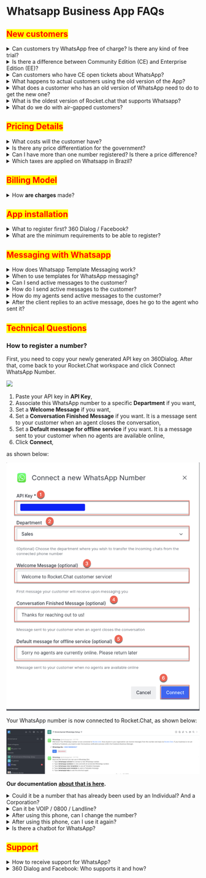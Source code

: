 # Whatsapp Business App FAQs

## <mark style="color:red;">**New customers**</mark>

<details>

<summary>Can customers try WhatsApp free of charge? Is there any kind of free trial?</summary>

Not at the moment. We are working to provide a sandbox to be able to do so.

</details>

<details>

<summary>Is there a difference between Community Edition (CE) and Enterprise Edition (EE)?</summary>

No, there is no differentiation on WhatsApp for CE x EE. All charges incurred for CE will be applied the same way (App fee, number fee, and variable costs). CE users will only be able to do so through our self-service method.\


</details>

<details>

<summary>Can customers who have CE open tickets about WhatsApp?</summary>

Community workspaces that purchase the app will have access to support for all matters related to WhatsApp. The process should be done normally by opening up a ticket [at Zoho desk](https://desk.rocket.chat/portal/en/signin).

</details>

<details>

<summary>What happens to actual customers using the old version of the App?</summary>

We have a few customers using the old versions. The payment of $59 will be the same for these customers until the end of the contract. After that, the current policy applies, and for 1 number the new price will be $78. This price already includes taxes.

</details>

<details>

<summary>What does a customer who has an old version of WhatsApp need to do to get the new one?</summary>

Existing customers should click on uninstall button on the Marketplace panel. Before that, please copy the API KEY and then paste it onto the app after installing it.\


</details>

<details>

<summary>What is the oldest version of Rocket.chat that supports Whatsapp?</summary>

`3.14.0`

</details>

<details>

<summary>What do we do with air-gapped customers?</summary>

We won’t be able to serve air-gapped customers because the necessity to connect with the 360Dialog proxy is needed to have access to the WhatsApp Business API.

</details>

## <mark style="color:red;">**Pricing Details**</mark>

<details>

<summary>What costs will the customer have?</summary>

There will be 3 types of costs. App fee ($39/mo), 360dialog's monthly fee ($39/mobile number/mo) + Facebook costs per template message used (variable depending on volume). Rocket.Chat does not charge any mark-up on variable costs. This price already includes taxes.

<img src="https://lh6.googleusercontent.com/lkoBbHYszMzb__VE_NgGjQ6iqGG7ZJclm5h8_pmAp6CGBAnjAEdbYRQFLSRxS81wb7lDOZB3xjew-bc3aZMsvGN4sEb8Kh09TtITauPm9YX809Z6ae2c82gM1hjvsV1lZ_Dp1KEH" alt="" data-size="original">

#### **Understanding 360dialog's fixed monthly fee**

\
Our pricing is based on the monthly license fee per hosted number. Incoming & outgoing WhatsApp Session Messages are always free and unlimited - we never charge any extra cost per session message. The license fee can vary according to the available bandwidth since we have higher tier options for customers that exchange more than 10 messages per second and to partner deal size. If your account will need to process more than 10 messages per second, please reach out to our support team. We never charge any extra cost per Outgoing Template Messages, the WhatsApp fees are only passed through.

**Facebook Current Pricing (until January 31st, 2022) and New Facebook Pricing (starting February 1st, 2022): Conversation-based Pricing** [**can be found here**](https://docs.360dialog.com/useful/how-much-does-it-cost-to-have-a-whatsapp-business-api-account-with-360dialog)

\_\_

_Facebook Current Pricing (until January 31st, 2022)_

Template messages (business-initiated) sent through your WhatsApp Business Account are charged according to a tiered pricing model. If your customer initiates messaging with you, WhatsApp will not charge you for any messages (including Templated Messages) that you send to that customer for up to 24 hours following the last message that that customer sends to you ("Customer Care Window"). Any additional message you send to that customer beyond the Customer Care Window must be a Templated Message

#### **Facebook Pricing**

_The prices listed below are effective until February 1, 2022. After that, conversation-based pricing rates apply._

**Pricing Rules**

* “Message template” has the meaning detailed in our Documentation. “Templated message” means a message sent using a message template, in compliance with Facebook’s terms and policies.
* All prices are set forth in the List Price Schedule below and will apply to Templated Messages sent on or after the effective date indicated in the List Price Schedule.
* Facebook will determine the price of each delivered Templated Message based upon the country code of the message recipient and the volume of Templated Messages delivered in a calendar month to a given country or region. Templated Message volume will not be aggregated across countries or regions or different Whatsapp Business API’s.
* The price charged for each delivered Templated Message will be the price effective at the time you send the Templated Message.
* Charges are applicable for each Templated Message that is delivered within 30 days after being sent. Charges will not be applicable for Templated Messages that were delivered more than 30 days after it was sent. We determine that a message has been delivered when WhatsApp servers process a delivery receipt for the sent message\*\*.\*\*
* If your customer initiates messaging with you, we will not charge you for any messages (including Templated Messages) that you send to that customer for up to 24 hours following the last message that that customer sends to you ("Customer Care Window"). Any additional message you send to that customer beyond the Customer Care Window must be a Templated Message, for which we will charge you as set forth in our rate card.
* Facebook will have the right to update this rate card on a monthly basis, and changes will take effect the first day of the calendar month following such changes.
* The WhatsApp Business Solution may not be used to send messages to or from the following countries and regions: Crimea, Cuba, Iran, North Korea, and Syria.

**Cost per Message in USD**

To see the entire list of the countries and the complete pricing range, please visit this page.

New Facebook Pricing (starting February 1st, 2022): Conversation-based Pricing The main change going into effect on February 1st is that now instead of only paying for used template messages. Facebook will start charging for each and every conversation. Also, you can send as many messages as you want in a 24-hour session, even if the customer doesn't respond.

**How It Works**

In conversation-based Pricing, WhatsApp Business API conversations fall into two categories that are priced differently:

* User-initiated, like customer care and general support inquiries
* Business-initiated, like post-purchase notifications

All conversations are measured in 24-hour increments, or "sessions", that start whenever the first message is delivered by a business. The first message can be initiated by the business (business-initiated) or a business reply within 24 hours of a user message (user-initiated). A user is defined as the person or entity with whom the business is messaging.

Charges for conversations are based on the user’s phone number. Rates for business-initiated conversations and user-initiated conversations vary by market (country or region). See Rates below.

**Free Tier Conversations**

The first 1,000 conversations each month will be free, so your business can start to build experiences your customers will love before having to pay. Each WABA gets 1,000 free tier conversations. Free tier conversations can be business-initiated or user-initiated\*\*.\*\*

**Free Entry Points Conversations**

Conversations will not be charged when users message businesses using call-to-action buttons on Ads that click to WhatsApp or a Facebook Page CTA. Free entry point conversations can only be user-initiated. Only the first conversation that starts from the entry point is free of charge. Subsequent conversations with the user are charged.

Standard pricing will apply for Ads that Click to WhatsApp. The conversation that initiates from the ad is free, but not the ad itself.

**Detailed pricing and examples can be found** [**on this link**](https://developers.facebook.com/docs/whatsapp/pricing/conversationpricing?locale=en\_US)**.**

</details>

<details>

<summary>Is there any price differentiation for the government?</summary>

Government Agencies must get approval from Facebook before creating any WhatsApp Business accounts. Please note that this process can take up to 60 days and will generate extra costs. To start the Government WABA Application process, please send the information requested in the form below. Then, a member of our team will reach out to you with the next steps. Anybody involved (partner, business, or government agency) can fill out the form. If needed, extra information will be requested by the team member responsible for the process.

[**Form Link**](https://marketplace.360dialog.com/government-access-request-form)

</details>

<details>

<summary>Can I have more than one number registered? Is there a price difference?</summary>

Yes, you can have more than one number but there isn’t a difference based on the number of numbers bought.

</details>

<details>

<summary>Which taxes are applied on Whatsapp in Brazil?</summary>

The 78$ price already includes taxes<mark style="color:red;">**.**</mark>

</details>

## <mark style="color:red;">Billing Model</mark>

<details>

<summary>How <strong>are charges</strong> made?</summary>

Trying to provide a better experience to our customers, Rocket.Chat will be responsible for sending a single invoice with any other charges that may be due Rocket.Chat.

</details>

## <mark style="color:red;">**App installation**</mark>

<details>

<summary>What to register first? 360 Dialog / Facebook?</summary>

The process starts at Rocket.Chat, after installing the App, the user is guided through all the steps. The 360D account will be created, the phone number will be sent and if all goes well, the number will be set up and ready for production in less than 10 minutes. It is also important for the customer to have a Facebook Business Manager account in the company's name. Check the signup documentation for details on this link.

</details>

<details>

<summary>What are the minimum requirements to be able to register?</summary>

A Facebook Business Manager account and a valid phone number capable of receiving calls or SMS.

</details>

## <mark style="color:red;">**Messaging with Whatsapp**</mark>

<details>

<summary>How does Whatsapp Template Messaging work?</summary>

Template messages must be submitted to Facebook for review before they are available to use. It is Facebook that reviews each template and checks that each message complies with their WhatsApp API guidelines

</details>

<details>

<summary>When to use templates for WhatsApp messaging?</summary>

If a customer initiates messaging with you, Facebook will not charge you for any WhatsApp messages (including Templated Messages) that you send to that customer for up to 24 hours following the last message that the customer sends to you ("Customer Care Window"). Any message you send to your customers beyond the Customer Care Window must be a Template Message. WhatsApp does not charge for incoming messages from the customer side or outgoing messages from the company side as long as they are sent within the 24-hour time window. To use a message template, WhatsApp wants to approve each message template to avoid spam. Once WhatsApp has approved your template, you can use the message template to send notifications. Templates use placeholder values that can be replaced with dynamic content inside double curly braces when the message is sent. Think of template messages as a conversation starter in a two-way conversation<mark style="color:red;">**.**</mark>

**Cost of WhatsApp Template Messages**

Template messages are subject to a WhatsApp country-specific price list and will be charged 1:1 to the customer without surcharge.\
Examples and approval tips [can be found on this link](https://docs.360dialog.com/whatsapp-api/whatsapp-api/template-messaging).

</details>

<details>

<summary>Can I send active messages to the customer?</summary>

Yes, but be aware of the details. If a customer initiates messaging with you, Facebook will not charge you for any WhatsApp messages (including Templated Messages) that you send to that customer for up to 24 hours following the last message that the customer sends to you ("Customer Care Window"). Any message you send to your customers beyond the Customer Care Window must be a Template Message. WhatsApp does not charge for incoming messages from the customer side or outgoing messages from the company side as long as they are sent within the 24-hour time window. [More info here](https://docs.360dialog.com/whatsapp-api/whatsapp-api/template-messaging).

</details>

<details>

<summary>How do I send active messages to the customer?</summary>

You should do that through template messages as explained above.

</details>

<details>

<summary>How do my agents send active messages to the customer?</summary>

You should do that through template messages as explained above.

</details>

<details>

<summary>After the client replies to an active message, does he go to the agent who sent it?</summary>

It depends on your current Omnichannel setup as it can be redirected to a specific department or if it’s public. The message will go to the agent who sent it as long as the agent is active, if not it will be redirected to an active agent. See our documentation. [Link](https://developer.rocket.chat/reference/api/rest-api/endpoints/apps-endpoints/whatsapp-endpoints)

</details>

## <mark style="color:red;">**Technical Questions**</mark>

### **How to register a number?**

First, you need to copy your newly generated API key on 360Dialog. After that, come back to your Rocket.Chat workspace and click Connect WhatsApp Number.

![](https://lh4.googleusercontent.com/80y-QCgnInHMUybqmPGzzc-ioZxhBIYxjjW1dCh8J4BPDbor-TKxmjoGFtea4WWS3eU3\_kqcpXn9g5w78voaoPYrF4u1j9qnYfAsSF1a\_-K8\_94jzLkCaNzalLstoR6I-agqG7Hd)

1. Paste your API key in **API Key**,
2. Associate this WhatsApp number to a specific **Department** if you want,
3. Set a **Welcome Message** if you want,
4. Set a **Conversation Finished Message** if you want. It is a message sent to your customer when an agent closes the conversation,
5. Set a **Default message for offline service** if you want. It is a message sent to your customer when no agents are available online,
6. Click **Connect**,

as shown below:

![](<../../.gitbook/assets/image (662) (1) (1) (1) (1) (1).png>)

Your WhatsApp number is now connected to Rocket.Chat, as shown below:

![](<../../.gitbook/assets/image (644) (1) (1) (1) (1) (1) (1).png>)

**Our documentation** [**about that is here**](https://docs.rocket.chat/guides/app-guides/omnichannel-apps/whatsapp/whatsapp-configuration/whatsapp-omnichannel-setup/connect-whatsapp-number-to-your-workspace)**.**

<details>

<summary>Could it be a number that has already been used by an Individual? And a Corporation?</summary>

Yes, but the number submitted must be a new number that has never been used before as an API. If the customer wants to port their number from another broker, 360D provides this service but it doesn't work through the regular submission form available via the setup channel. It is important to remember that once a number is used as an API, it cannot be used again.

</details>

<details>

<summary>Can it be VOIP / 0800 / Landline?</summary>

Yes, all of them. You can choose whether you prefer to receive the code by call or SMS. So, in the case of a landline, you can choose the call. In general, those 0800 lines have an audible response unit (ARU) to distribute the service to the best sector. Also, we suggest disabling it when you receive the call or configuring it so that the call reaches a functional line.

</details>

<details>

<summary>After using this phone, can I change the number?</summary>

In fact, you can't exactly change the number. What you can do is register a new number and then delete the old one.

</details>

<details>

<summary>After using this phone, can I use it again?</summary>

A number can only be registered once in the API. If you need, you can migrate to another vendor. But if the number is excluded, it becomes infeasible.

</details>

<details>

<summary>Is there a chatbot for WhatsApp?</summary>

One of Rocket.Chat’s strength is its integration flexibility capabilities. Meaning that a variety of chatbot solutions can now be natively integrated into Rocket.Chat’s Omnichannel and offer automated service on the WhatsApp for Business channel. Bring the power of chatbot automation to Rocket.Chat and provide personalized experiences for your customers in the world's most popular instant messaging app.

</details>

## <mark style="color:red;">**Support**</mark>

<details>

<summary>How to receive support for WhatsApp?</summary>

All issues regarding WhatsApp should be dealt with directly with Rocket.Chat. Our support team will be responsible for any contact with 360Dialog or Facebook if needed.

</details>

<details>

<summary>360 Dialog and Facebook: Who supports it and how?</summary>

The customer will have an account with 360dialog, but Rocket.Chat is the one providing the service and billing so the first point of contact should always be us following the guidelines mentioned above.

</details>
